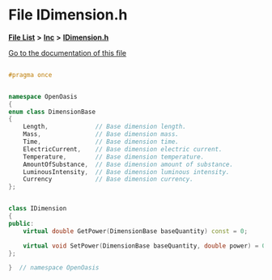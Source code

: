 

# File IDimension.h

[**File List**](files.md) **>** [**Inc**](dir_e48a3e9a07fc2444cdac51c67822643f.md) **>** [**IDimension.h**](_i_dimension_8h.md)

[Go to the documentation of this file](_i_dimension_8h.md)


```C++

#pragma once


namespace OpenOasis
{
enum class DimensionBase
{
    Length,             // Base dimension length.
    Mass,               // Base dimension mass.
    Time,               // Base dimension time.
    ElectricCurrent,    // Base dimension electric current.
    Temperature,        // Base dimension temperature.
    AmountOfSubstance,  // Base dimension amount of substance.
    LuminousIntensity,  // Base dimension luminous intensity.
    Currency            // Base dimension currency.
};


class IDimension
{
public:
    virtual double GetPower(DimensionBase baseQuantity) const = 0;

    virtual void SetPower(DimensionBase baseQuantity, double power) = 0;
};

}  // namespace OpenOasis
```


